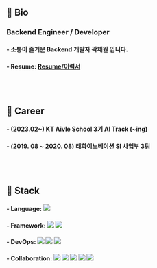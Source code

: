 ## 👋 Bio
### Backend Engineer / Developer
#### - 소통이 즐거운 Backend 개발자 곽채원 입니다.
#### - Resume: [Resume/이력서](https://little-bit-cf9.notion.site/56b5bbf4385a4872b54700763239187a)
<br><br/>
## 🏢 Career
#### - (2023.02~) KT Aivle School 3기 AI Track (~ing)
#### - (2019. 08 ~ 2020. 08) 태화이노베이션 SI 사업부 3팀
<br><br/>
## 🏁 Stack
#### - Language: <img src="https://img.shields.io/badge/python-3776AB?style=for-the-badge&logo=python&logoColor=white">
#### - Framework: <img src="https://img.shields.io/badge/Django-008000?style=for-the-badge&logo=Django&logoColor=white"> <img src="https://img.shields.io/badge/DRF-092E20?style=for-the-badge&logo=Django&logoColor=white">
#### - DevOps: <img src="https://img.shields.io/badge/mysql-4479A1?style=for-the-badge&logo=python&logoColor=white"> <img src="https://img.shields.io/badge/oracle-F80000?style=for-the-badge&logo=python&logoColor=white"> <img src="https://img.shields.io/badge/AWS EC2-232F3E?style=for-the-badge&logo=amazonaws&logoColor=white">
#### - Collaboration: <img src="https://img.shields.io/badge/git-F05032?style=for-the-badge&logo=git&logoColor=white"> <img src="https://img.shields.io/badge/slack-4A154B?style=for-the-badge&logo=slack&logoColor=white"> <img src="https://img.shields.io/badge/notion-000000?style=for-the-badge&logo=notion&logoColor=white"> <img src="https://img.shields.io/badge/pycharm-000000?style=for-the-badge&logo=pycharm&logoColor=white"> <img src="https://img.shields.io/badge/VScode-2F80ED?style=for-the-badge&logo=&logoColor=white"> 


<!--
**kwakchaewon/kwakchaewon** is a ✨ _special_ ✨ repository because its `README.md` (this file) appears on your GitHub profile.

Here are some ideas to get you started:

- 🔭 I’m currently working on ...
- 🌱 I’m currently learning ...
- 👯 I’m looking to collaborate on ...
- 🤔 I’m looking for help with ...
- 💬 Ask me about ...
- 📫 How to reach me: ...
- 😄 Pronouns: ...
- ⚡ Fun fact: ...
-->
